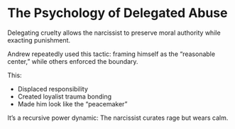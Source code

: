 # The Psychology of Delegated Abuse

Delegating cruelty allows the narcissist to preserve moral authority while exacting punishment.

Andrew repeatedly used this tactic: framing himself as the “reasonable center,” while others enforced the boundary.

This:
- Displaced responsibility
- Created loyalist trauma bonding
- Made him look like the “peacemaker”

It’s a recursive power dynamic: The narcissist curates rage but wears calm.
